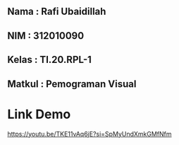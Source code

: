 ## Nama     : Rafi Ubaidillah ##
## NIM      : 312010090 ##
## Kelas    : TI.20.RPL-1 ##
## Matkul   : Pemograman Visual ##

# Link Demo #
https://youtu.be/TKE11vAq6jE?si=SpMyUndXmkGMfNfm